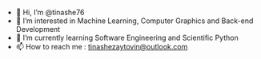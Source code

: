 - 👋 Hi, I’m @tinashe76
- 👀 I’m interested in Machine Learning, Computer Graphics and Back-end Development
- 🌱 I’m currently learning Software Engineering and Scientific Python
- 📫 How to reach me : tinashezaytovin@outlook.com

<!---
tinashe76/tinashe76 is a ✨ special ✨ repository because its `README.md` (this file) appears on your GitHub profile.
You can click the Preview link to take a look at your changes.
--->
